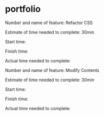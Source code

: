 # portfolio

Number and name of feature: Refactor CSS

Estimate of time needed to complete: 30min

Start time: 

Finish time: 

Actual time needed to complete: 




Number and name of feature: Modify Contents

Estimate of time needed to complete: 30min

Start time: 

Finish time: 

Actual time needed to complete: 
